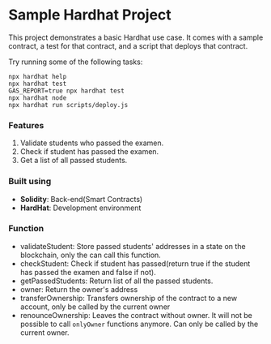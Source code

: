 # Sample Hardhat Project

This project demonstrates a basic Hardhat use case. It comes with a sample contract, a test for that contract, and a script that deploys that contract.

Try running some of the following tasks:

```shell
npx hardhat help
npx hardhat test
GAS_REPORT=true npx hardhat test
npx hardhat node
npx hardhat run scripts/deploy.js
```

### Features

1. Validate students who passed the examen.
2. Check if student has passed the examen.
3. Get a list of all passed students.

### Built using

- **Solidity**: Back-end(Smart Contracts)
- **HardHat**: Development environment

### Function
- validateStudent:
  Store passed students' addresses in a state on the blockchain, only the can call this function.
- checkStudent:
  Check if student has passed(return true if the student has passed the examen and false if not).
- getPassedStudents:
  Return list of all the passed students.
- owner:
  Return the owner's address
- transferOwnership:
  Transfers ownership of the contract to a new account, only be called by the current owner
- renounceOwnership:
  Leaves the contract without owner. It will not be possible to call `onlyOwner` functions anymore. Can only be called by the current owner.
